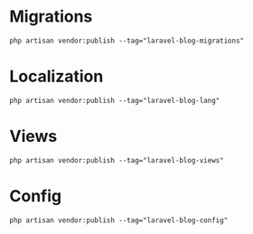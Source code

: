 # Migrations
    php artisan vendor:publish --tag="laravel-blog-migrations"

# Localization
    php artisan vendor:publish --tag="laravel-blog-lang"

# Views
    php artisan vendor:publish --tag="laravel-blog-views"

# Config
    php artisan vendor:publish --tag="laravel-blog-config"